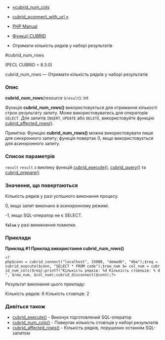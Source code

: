 - [«cubrid_num_cols](function.cubrid-num-cols.md)
- [cubrid_pconnect_with_url »](function.cubrid-pconnect-with-url.md)

- [PHP Manual](index.md)
- [Функції CUBRID](ref.cubrid.md)
- Отримати кількість рядків у наборі результатів

#cubrid_num_rows

(PECL CUBRID = 8.3.0)

cubrid_num_rows — Отримати кількість рядків у наборі результатів

### Опис

**cubrid_num_rows**(resource `$result`): int

Функція **cubrid_num_rows()** використовується для отримання кількості
строк результату запиту. Може використовуватись для операторів `SELECT`.
Для запитів `INSERT`, `UPDATE` або `DELETE`, використовуйте функцію
[cubrid_affected_rows()](function.cubrid-affected-rows.md).

Примітка: Функцію **cubrid_num_rows()** можна використовувати лише для
синхронного запиту; функція повертає 0, якщо використовується для
асинхронного запиту.

### Список параметрів

`result`
`result` з виклику функцій
[cubrid_execute()](function.cubrid-execute.md),
[cubrid_query()](function.cubrid-query.md) та
[cubrid_prepare()](function.cubrid-prepare.md)

### Значення, що повертаються

Кількість рядків у разі успішного виконання процесу.

0, якщо запит виконано в асинхронному режимі.

-1, якщо SQL-оператор не є SELECT.

**`false`** у разі виникнення помилки.

### Приклади

**Приклад #1 Приклад використання **cubrid_num_rows()****

` <?php$conn = cubrid_connect("localhost", 33000, "demodb", "dba");$req = cubrid_execute($conn, "SELECT * FROM code");$row_num $= col_num = cubrid_num_cols($req);printf("Кількість рядків: %d
Кількість стовпців: % d
", $row_num, $col_num);cubrid_disconnect($conn);?> `

Результат виконання цього прикладу:

Кількість рядків: 6
Кількість стовпців: 2

### Дивіться також

- [cubrid_execute()](function.cubrid-execute.md) - Виконує
підготовлений SQL-оператор
- [cubrid_num_cols()](function.cubrid-num-cols.md) - Повертає
кількість стовпців у наборі результатів
- [cubrid_affected_rows()](function.cubrid-affected-rows.md) -
Кількість рядків, порушених останнім SQL-запитом
